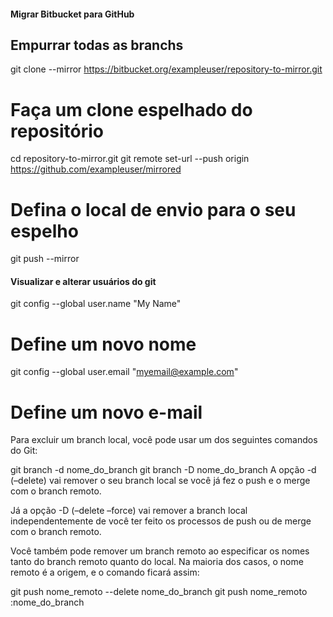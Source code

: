 #### Migrar Bitbucket para GitHub
## Empurrar todas as branchs

git clone --mirror https://bitbucket.org/exampleuser/repository-to-mirror.git
# Faça um clone espelhado do repositório

cd repository-to-mirror.git
git remote set-url --push origin https://github.com/exampleuser/mirrored
# Defina o local de envio para o seu espelho

git push --mirror

#### Visualizar e alterar usuários do git

git config --global user.name "My Name"
# Define um novo nome

git config --global user.email "myemail@example.com"
# Define um novo e-mail

Para excluir um branch local, você pode usar um dos seguintes comandos do Git:

git branch -d nome_do_branch
git branch -D nome_do_branch
A opção -d (–delete) vai remover o seu branch local se você já fez o push e o merge com o branch remoto.

Já a opção -D  (–delete –force) vai remover a branch local independentemente de você ter feito os processos de push ou de merge com o branch remoto.

Você também pode remover um branch remoto ao especificar os nomes tanto do branch remoto quanto do local. Na maioria dos casos, o nome remoto é a origem, e o comando ficará assim:

git push nome_remoto --delete nome_do_branch
git push nome_remoto :nome_do_branch
